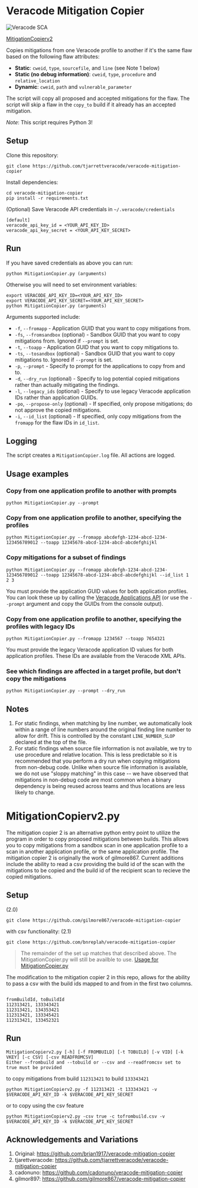 # Veracode Mitigation Copier


![ Veracode SCA ](https://github.com/bnreplah/veracode-mitigation-copier/actions/workflows/sca.yml/badge.svg)




[MitigationCopierv2](#mitigationcopierv2py)

Copies mitigations from one Veracode profile to another if it's the same flaw based on the following flaw attributes:

- **Static**: `cweid`, `type`, `sourcefile`, and `line` (see Note 1 below)
- **Static (no debug information)**: `cweid`, `type`, `procedure` and `relative_location`
- **Dynamic**: `cweid`, `path` and `vulnerable_parameter`

The script will copy all proposed and accepted mitigations for the flaw. The script will skip a flaw in the `copy_to` build if it already has an accepted mitigation.

*Note*: This script requires Python 3!

## Setup

Clone this repository:

    git clone https://github.com/tjarrettveracode/veracode-mitigation-copier

Install dependencies:

    cd veracode-mitigation-copier
    pip install -r requirements.txt

(Optional) Save Veracode API credentials in `~/.veracode/credentials`

    [default]
    veracode_api_key_id = <YOUR_API_KEY_ID>
    veracode_api_key_secret = <YOUR_API_KEY_SECRET>

## Run

If you have saved credentials as above you can run:

    python MitigationCopier.py (arguments)

Otherwise you will need to set environment variables:

    export VERACODE_API_KEY_ID=<YOUR_API_KEY_ID>
    export VERACODE_API_KEY_SECRET=<YOUR_API_KEY_SECRET>
    python MitigationCopier.py (arguments)

Arguments supported include:

- `-f`, `--fromapp` - Application GUID that you want to copy mitigations from.
- `-fs`, `--fromsandbox` (optional) - Sandbox GUID that you want to copy mitigations from. Ignored if `--prompt` is set.
- `-t`, `--toapp` - Application GUID that you want to copy mitigations to.
- `-ts`, `--tosandbox` (optional) - Sandbox GUID that you want to copy mitigations to. Ignored if `--prompt` is set.
- `-p`, `--prompt` - Specify to prompt for the applications to copy from and to.
- `-d`, `--dry_run` (optional) - Specify to log potential copied mitigations rather than actually mitigating the findings.
- `-l`, `--legacy_ids` (optional) - Specify to use legacy Veracode application IDs rather than application GUIDs.
- `-po`, `--propose-only` (optional) - If specified, only propose mitigations; do not approve the copied mitigations.
- `-i`, `--id_list` (optional) - If specified, only copy mitigations from the `fromapp` for the flaw IDs in `id_list`.

## Logging

The script creates a `MitigationCopier.log` file. All actions are logged.

## Usage examples

### Copy from one application profile to another with prompts

    python MitigationCopier.py --prompt

### Copy from one application profile to another, specifying the profiles

    python MitigationCopier.py --fromapp abcdefgh-1234-abcd-1234-123456789012 --toapp 12345678-abcd-1234-abcd-abcdefghijkl

### Copy mitigations for a subset of findings

    python MitigationCopier.py --fromapp abcdefgh-1234-abcd-1234-123456789012 --toapp 12345678-abcd-1234-abcd-abcdefghijkl --id_list 1 2 3

You must provide the application GUID values for both application profiles. You can look these up by calling the [Veracode Applications API](https://help.veracode.com/r/c_apps_intro) (or use the `--prompt` argument and copy the GUIDs from the console output).

### Copy from one application profile to another, specifying the profiles with legacy IDs

    python MitigationCopier.py --fromapp 1234567 --toapp 7654321

You must provide the legacy Veracode application ID values for both application profiles. These IDs are available from the Veracode XML APIs.

### See which findings are affected in a target profile, but don't copy the mitigations

    python MitigationCopier.py --prompt --dry_run


## Notes

1. For static findings, when matching by line number, we automatically look within a range of line numbers around the original finding line number to allow for drift. This is controlled by the constant `LINE_NUMBER_SLOP` declared at the top of the file.
2. For static findings when source file information is not available, we try to use procedure and relative location. This is less predictable so it is recommended that you perform a dry run when copying mitigations from non-debug code. Unlike when source file information is available, we do not use "sloppy matching" in this case -- we have observed that mitigations in non-debug code are most common when a binary dependency is being reused across teams and thus locations are less likely to change.


# MitigationCopierv2.py #

The mitigation copier 2 is an alternative python entry point to utilize the program in order to copy proposed mitigations between builds. This allows you to copy mitigations from a sandbox scan in one application profile to a scan in another application profile, or the same application profile. 
The mitigation copier 2 is originally the work of gilmore867. Current additions include the ability to read a csv providing the build id of the scan with the mitigations to be copied and the build id of the recipient scan to recieve the copied mitigations. 


## Setup ##

(2.0)
```
git clone https://github.com/gilmore867/veracode-mitigation-copier
```
with csv functionality: (2.1)
```
git clone https://github.com/bnreplah/veracode-mitigation-copier
```

> The remainder of the set up matches that described above. The MitigationCopier.py will still be availble to use. [Usage for MitigationCopier.py](#Veracode-Mitigation-Copier##Run)

The modification to the mitigation copier 2 in this repo, allows for the ability to pass a csv with the build ids mapped to and from in the first two columns.

```csv

fromBuildId, toBuildId
112313421, 133343421
112313421, 134353421
112313421, 133345421
112313421, 133452321 
```

## Run ##

```shell
MitigationCopierv2.py [-h] [-f FROMBUILD] [-t TOBUILD] [-v VID] [-k VKEY] [-c CSV] [-csv READFROMCSV]
Either --frombuild and --tobuild or --csv and --readfromcsv set to true must be provided
```

to copy mitigations from build `112313421` to build `133343421`
```
python MitigationCopierv2.py -f 112313421 -t 133343421 -v $VERACODE_API_KEY_ID -k $VERACODE_API_KEY_SECRET 
```
or to copy using the csv feature


```shell
python MitigationCopierv2.py -csv true -c tofrombuild.csv -v $VERACODE_API_KEY_ID -k $VERACODE_API_KEY_SECRET 
```



## Acknowledgements and Variations 

1. Original: https://github.com/brian1917/veracode-mitigation-copier
2. tjarettveracode: https://github.com/tjarrettveracode/veracode-mitigation-copier
3. cadonuno: https://github.com/cadonuno/veracode-mitigation-copier
3. gilmor897: https://github.com/gilmore867/veracode-mitigation-copier

